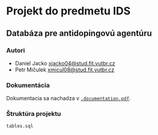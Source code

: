 # Projekt do predmetu IDS

## Databáza pre antidopingovú agentúru

### Autori

- Daniel Jacko xjacko04@stud.fit.vutbr.cz
- Petr Mičulek xmicul08@stud.fit.vutbr.cz

### Dokumentácia

Dokumentacia sa nachadza v [`.documentation.pdf`](./documentation.pdf).

### Štruktúra projektu

`tables.sql`
